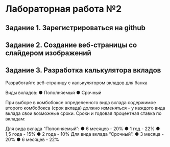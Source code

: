 # Лабораторная работа №2

## Задание 1. Зарегистрироваться на github

## Задание 2. Создание веб-страницы со слайдером изображений

## Задание 3. Разработка калькулятора вкладов
Разработайте веб-страницу с калькулятором вкладов для банка

Виды вкладов:
● Пополняемый
● Срочный

При выборе в комбобоксе определенного вида вклада содержимое второго комбобокса
(срок вклада) должно изменяться - у каждого вида вклада свои возможные сроки.
Сроки и годовая процентная ставка по вкладам:

Для вида вклада “Пополняемый”:
● 6 месяцев - 20%
● 1 год - 22%
● 1,5 года - 15%
● 2 года - 10%
Для вида вклада “Срочный”:
● 3 месяца - 20%
● 6 месяцев - 22%
